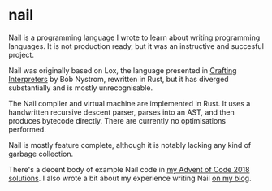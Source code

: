 # nail

Nail is a programming language I wrote to learn about writing programming languages. It is not production ready, but it was an instructive and succesful project.

Nail was originally based on Lox, the language presented in [Crafting Interpreters](http://craftinginterpreters.com/) by Bob Nystrom, rewritten in Rust, but it has diverged substantially and is mostly unrecognisable.

The Nail compiler and virtual machine are implemented in Rust. It uses a handwritten recursive descent parser, parses into an AST, and then produces bytecode directly. There are currently no optimisations performed.

Nail is mostly feature complete, although it is notably lacking any kind of garbage collection.

There's a decent body of example Nail code in [my Advent of Code 2018 solutions](https://github.com/m-r-hunt/aoc2018). I also wrote a bit about my experience writing Nail [on my blog](http://mechtoast.com/blog/languages/adventures-in-programming-language-design/).

